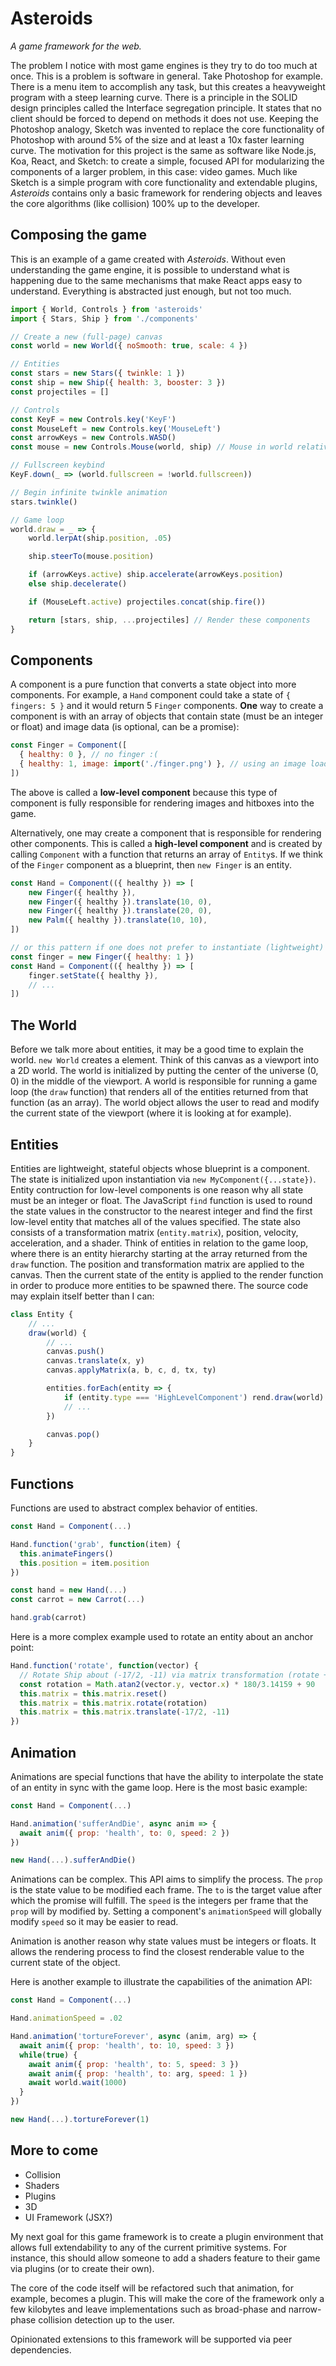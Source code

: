 # Asteroids
_A game framework for the web._

The problem I notice with most game engines is they try to do too much at once. This is a
problem is software in general. Take Photoshop for example. There is a menu item to accomplish
any task, but this creates a heavyweight program with a steep learning curve. There is a
principle in the SOLID design principles called the Interface segregation principle. It states
that no client should be forced to depend on methods it does not use. Keeping the Photoshop
analogy, Sketch was invented to replace the core functionality of Photoshop with around 5% of the
size and at least a 10x faster learning curve. The motivation for this project is the same
as software like Node.js, Koa, React, and Sketch: to create a simple, focused API for
modularizing the components of a larger problem, in this case: video games. Much like Sketch is
a simple program with core functionality and extendable plugins, _Asteroids_ contains only a
basic framework for rendering objects and leaves the core algorithms (like collision) 100% up to
the developer.

<!-- TODO Working Gif -->

## Composing the game

This is an example of a game created with _Asteroids_. Without even understanding the game engine,
it is possible to understand what is happening due to the same mechanisms that make React apps
easy to understand. Everything is abstracted just enough, but not too much.

```js
import { World, Controls } from 'asteroids'
import { Stars, Ship } from './components'

// Create a new (full-page) canvas
const world = new World({ noSmooth: true, scale: 4 })

// Entities
const stars = new Stars({ twinkle: 1 })
const ship = new Ship({ health: 3, booster: 3 })
const projectiles = []

// Controls
const KeyF = new Controls.key('KeyF')
const MouseLeft = new Controls.key('MouseLeft')
const arrowKeys = new Controls.WASD()
const mouse = new Controls.Mouse(world, ship) // Mouse in world relative to ship position

// Fullscreen keybind
KeyF.down(_ => (world.fullscreen = !world.fullscreen))

// Begin infinite twinkle animation
stars.twinkle()

// Game loop
world.draw = _ => {
    world.lerpAt(ship.position, .05)

    ship.steerTo(mouse.position)

    if (arrowKeys.active) ship.accelerate(arrowKeys.position)
    else ship.decelerate()

    if (MouseLeft.active) projectiles.concat(ship.fire())

    return [stars, ship, ...projectiles] // Render these components
}
```

## Components

A component is a pure function that converts a state object into more components. For example,
a `Hand` component could take a state of `{ fingers: 5 }` and it would return 5 `Finger`
components. __One__ way to create a component is with an array of objects that contain state
(must be an integer or float) and image data (is optional, can be a promise):

```js
const Finger = Component([
  { healthy: 0 }, // no finger :(
  { healthy: 1, image: import('./finger.png') }, // using an image loader
])
```

The above is called a __low-level component__ because this type of component is fully responsible
for rendering images and hitboxes into the game.

Alternatively, one may create a component that is responsible for rendering other components.
This is called a __high-level component__ and is created by calling `Component` with a function
that returns an array of `Entity`s. If we think of the `Finger` component as a blueprint, then
`new Finger` is an entity. 

```js
const Hand = Component(({ healthy }) => [
    new Finger({ healthy }),
    new Finger({ healthy }).translate(10, 0),
    new Finger({ healthy }).translate(20, 0),
    new Palm({ healthy }).translate(10, 10),
])

// or this pattern if one does not prefer to instantiate (lightweight) entities every frame.
const finger = new Finger({ healthy: 1 })
const Hand = Component(({ healthy }) => [
    finger.setState({ healthy }),
    // ...
])
```

## The World

Before we talk more about entities, it may be a good time to explain the world. `new World`
creates a <canvas> element. Think of this canvas as a viewport into a 2D world. The world
is initialized by putting the center of the universe (0, 0) in the middle of the viewport.
A world is responsible for running a game loop (the `draw` function) that renders all of
the entities returned from that function (as an array). The world object allows the user
to read and modify the current state of the viewport (where it is looking at for example).

## Entities

Entities are lightweight, stateful objects whose blueprint is a component. The state is
initialized upon instantiation via `new MyComponent({...state})`. Entity contruction for low-level
components is one reason why all state must be an integer or float. The JavaScript `find` function
is used to round the state values in the constructor to the nearest integer and find the first
low-level entity that matches all of the values specified. The state also consists of a
transformation matrix (`entity.matrix`), position, velocity, acceleration, and a shader. Think of
entities in relation to the game loop, where there is an entity hierarchy starting at the array
returned from the `draw` function. The position and transformation matrix are applied to the canvas.
Then the current state of the entity is applied to the render function in order to produce more
entities to be spawned there. The source code may explain itself better than I can:

```js
class Entity {
    // ...
    draw(world) {
        // ...
        canvas.push()
        canvas.translate(x, y)
        canvas.applyMatrix(a, b, c, d, tx, ty)

        entities.forEach(entity => {
            if (entity.type === 'HighLevelComponent') rend.draw(world)
            // ...
        })

        canvas.pop()
    }
}
```

## Functions

Functions are used to abstract complex behavior of entities.

```js
const Hand = Component(...)

Hand.function('grab', function(item) {
  this.animateFingers()
  this.position = item.position
})

const hand = new Hand(...)
const carrot = new Carrot(...)

hand.grab(carrot)
```

Here is a more complex example used to rotate an entity about an anchor point:

```js
Hand.function('rotate', function(vector) {
  // Rotate Ship about (-17/2, -11) via matrix transformation (rotate + translate). This effectively creates an anchor point.
  const rotation = Math.atan2(vector.y, vector.x) * 180/3.14159 + 90
  this.matrix = this.matrix.reset()
  this.matrix = this.matrix.rotate(rotation)
  this.matrix = this.matrix.translate(-17/2, -11)
})
```

## Animation

Animations are special functions that have the ability to interpolate the state of an entity
in sync with the game loop. Here is the most basic example:

```js
const Hand = Component(...)

Hand.animation('sufferAndDie', async anim => {
  await anim({ prop: 'health', to: 0, speed: 2 })
})

new Hand(...).sufferAndDie()
```

Animations can be complex. This API aims to simplify the process. The `prop` is the state
value to be modified each frame. The `to` is the target value after which the promise
will fulfill. The `speed` is the integers per frame that the `prop` will by modified by.
Setting a component's `animationSpeed` will globally modify `speed` so it may be easier
to read.

Animation is another reason why state values must be integers or floats. It allows the
rendering process to find the closest renderable value to the current state of the object.

Here is another example to illustrate the capabilities of the animation API:

```js
const Hand = Component(...)

Hand.animationSpeed = .02

Hand.animation('tortureForever', async (anim, arg) => {
  await anim({ prop: 'health', to: 10, speed: 3 })
  while(true) {
    await anim({ prop: 'health', to: 5, speed: 3 })
    await anim({ prop: 'health', to: arg, speed: 1 })
    await world.wait(1000)
  }
})

new Hand(...).tortureForever(1)
```

## More to come

- Collision
- Shaders
- Plugins
- 3D
- UI Framework (JSX?)

My next goal for this game framework is to create a plugin environment that allows full
extendability to any of the current primitive systems. For instance, this should allow
someone to add a shaders feature to their game via plugins (or to create their own).

The core of the code itself will be refactored such that animation, for example, becomes
a plugin. This will make the core of the framework only a few kilobytes and leave
implementations such as broad-phase and narrow-phase collision detection up to the user.

Opinionated extensions to this framework will be supported via peer dependencies.